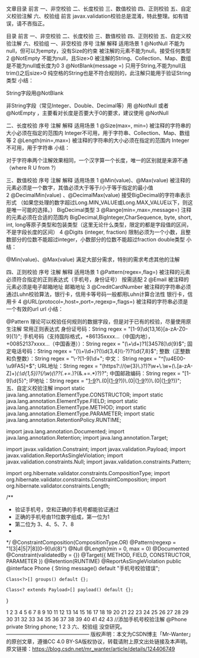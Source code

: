 文章目录
前言
一、非空校验
二、长度校验
三、数值校验
四、正则校验
五、自定义校验注解
六、校验组
前言
javax.validation校验总是混淆，特此整理。如有错误，请不吝指正。

目录
前言
一、非空校验
二、长度校验
三、数值校验
四、正则校验
五、自定义校验注解
六、校验组
一、非空校验
序号	注解	解释	适用场景
1	@NotNull	不能为null，但可以为empty，没有Size的约束	被注解的元素不能为null。接受任何类型
2	@NotEmpty	不能为null，且Size>0	被注解的String、Collection、Map、数组是不能为null或长度为0
3	@NotBlank(message =)	只用于String,不能为null且trim()之后size>0	纯空格的String也是不符合规则的，此注解只能用于验证String类型
小结：

String字段用@NotBlank

非String字段（常见Integer、Double、Decimal等）用 @NotNull 或者 @NotEmpty ，主要看对长度是否要大于0的要求，建议使用 @NotNull

二、长度校验
序号	注解	解释	适用场景
1	@Size(max=, min=)	被注释的字符串的大小必须在指定的范围内	Integer不可用，用于字符串、Collection、Map、数组等
2	@Length(min=,max=)	被注释的字符串的大小必须在指定的范围内	Integer不可用，用于字符串
小结：

对于字符串两个注解效果相同，一个汉字算一个长度，唯一的区别就是来源不通（where R U from ?）

三、数值校验
序号	注解	解释	适用场景
1	@Min(value)、@Max(value)	被注释的元素必须是一个数字，其值必须大于等于/小于等于指定的最小值	
2	@DecimalMin(value) 、@DecimalMax(value)	接受BigDecimal的字符串表示形式
（如果您处理的数字超过Long.MIN_VALUE或Long.MAX_VALUE以下，则这是唯一可能的选择。）	BigDecimal类型
3	@Range(min=,max=,message=)	注释的元素必须在合适的范围内	BigDecimal,BigInteger,CharSequence, byte, short, int, long等原子类型和包装类型（这里无论什么类型，限定的都是字段值的区间，不是字段长度的区间）
4	@Digits (integer, fraction)	限制必须为一个小数，且整数部分的位数不能超过integer，小数部分的位数不能超过fraction	double类型
小结：

@Min(value)、@Max(value) 满足大部分需求，特别的需求考虑其他的注解

四、正则校验
序号	注解	解释	适用场景
1	@Pattern(regex=,flag=)	被注释的元素必须符合指定的正则表达式（手机号，身份证号）	按需适配
2	@Email	被注释的元素必须是电子邮箱地址	邮箱地址
3	@CreditCardNumber	被注释的字符串必须通过Luhn校验算法，银行卡，信用卡等号码一般都用Luhn计算合法性	银行卡，信用卡
4	@URL(protocol=,host=,port=,regexp=,flags=)	被注释的字符串必须是一个有效的url	url
小结：

@Pattern 理论可以校验任何规则的数据字段，但是对于已有的校验，尽量使用原生注解
常用正则表达式
身份证号码：String regex = "[1-9]\\d{13,16}[a-zA-Z0-9]{1}";
手机号码（支持国际格式，+86135xxxx…（中国内地），+00852137xxxx…（中国香港））：String regex = "(\\+\\d+)?1[34578]\\d{9}$";
固定电话号码：String regex = "(\\+\\d+)?(\\d{3,4}\\-?)?\\d{7,8}$";
整数（正整数和负整数）：String regex = "\\-?[1-9]\\d+";
中文： String regex = "^[\u4E00-\u9FA5]+$";
URL地址：String regex = "(https?://(w{3}\\.)?)?\\w+\\.\\w+(\\.[a-zA-Z]+)*(:\\d{1,5})?(/\\w*)*(\\??(.+=.*)?(&.+=.*)?)?";
中国邮政编码：String regex = "[1-9]\\d{5}";
IP地址：String regex = "[1-9](\\d{1,2})?\\.(0|([1-9](\\d{1,2})?))\\.(0|([1-9](\\d{1,2})?))\\.(0|([1-9](\\d{1,2})?))";
五、自定义校验注解
import static java.lang.annotation.ElementType.CONSTRUCTOR;
import static java.lang.annotation.ElementType.FIELD;
import static java.lang.annotation.ElementType.METHOD;
import static java.lang.annotation.ElementType.PARAMETER;
import static java.lang.annotation.RetentionPolicy.RUNTIME;

import java.lang.annotation.Documented;
import java.lang.annotation.Retention;
import java.lang.annotation.Target;

import javax.validation.Constraint;
import javax.validation.Payload;
import javax.validation.ReportAsSingleViolation;
import javax.validation.constraints.Null;
import javax.validation.constraints.Pattern;

import org.hibernate.validator.constraints.CompositionType;
import org.hibernate.validator.constraints.ConstraintComposition;
import org.hibernate.validator.constraints.Length;

/**
 * 验证手机号，空和正确的手机号都能验证通过
 * 正确的手机号由11位数字组成，第一位为1
 * 第二位为 3、4、5、7、8
 * 
 */
 @ConstraintComposition(CompositionType.OR)
 @Pattern(regexp = "1[3|4|5|7|8][0-9]\\d{8}")
 @Null
 @Length(min = 0, max = 0)
 @Documented
 @Constraint(validatedBy = {})
 @Target({ METHOD, FIELD, CONSTRUCTOR, PARAMETER })
 @Retention(RUNTIME)
 @ReportAsSingleViolation
 public @interface Phone {
    String message() default "手机号校验错误";

    Class<?>[] groups() default {};

    Class<? extends Payload>[] payload() default {};
 }

1
2
3
4
5
6
7
8
9
10
11
12
13
14
15
16
17
18
19
20
21
22
23
24
25
26
27
28
29
30
31
32
33
34
35
36
37
38
39
40
41
42
43
//添加手机号校验注解
@Phone
private String phone;
1
2
3
六、校验组
没空研究。
————————————————
版权声明：本文为CSDN博主「Mr-Wanter」的原创文章，遵循CC 4.0 BY-SA版权协议，转载请附上原文出处链接及本声明。
原文链接：https://blog.csdn.net/mr_wanter/article/details/124406749